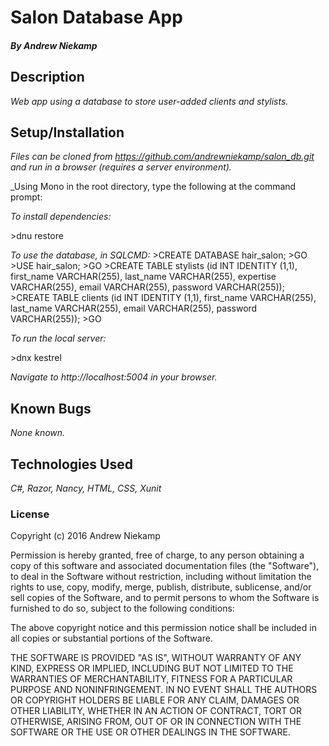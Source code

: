 # Salon Database App

##### By Andrew Niekamp

## Description

_Web app using a database to store user-added clients and stylists._

## Setup/Installation

_Files can be cloned from https://github.com/andrewniekamp/salon_db.git and run in a browser (requires a server environment)._

_Using Mono in the root directory, type the following at the command prompt:

_To install dependencies:_

\>dnu restore

_To use the database, in SQLCMD:_
\>CREATE DATABASE hair_salon;
\>GO
\>USE hair_salon;
\>GO
\>CREATE TABLE stylists (id INT IDENTITY (1,1), first_name VARCHAR(255), last_name VARCHAR(255), expertise VARCHAR(255), email VARCHAR(255), password VARCHAR(255));
\>CREATE TABLE clients (id INT IDENTITY (1,1), first_name VARCHAR(255), last_name VARCHAR(255), email VARCHAR(255), password VARCHAR(255));
\>GO

_To run the local server:_

\>dnx kestrel

_Navigate to http://localhost:5004 in your browser._

## Known Bugs

_None known._

## Technologies Used

_C#, Razor, Nancy, HTML, CSS, Xunit_

### License

Copyright (c) 2016 Andrew Niekamp

Permission is hereby granted, free of charge, to any person obtaining a copy of this software and associated documentation files (the "Software"), to deal in the Software without restriction, including without limitation the rights to use, copy, modify, merge, publish, distribute, sublicense, and/or sell copies of the Software, and to permit persons to whom the Software is furnished to do so, subject to the following conditions:

The above copyright notice and this permission notice shall be included in all copies or substantial portions of the Software.

THE SOFTWARE IS PROVIDED "AS IS", WITHOUT WARRANTY OF ANY KIND, EXPRESS OR IMPLIED, INCLUDING BUT NOT LIMITED TO THE WARRANTIES OF MERCHANTABILITY, FITNESS FOR A PARTICULAR PURPOSE AND NONINFRINGEMENT. IN NO EVENT SHALL THE AUTHORS OR COPYRIGHT HOLDERS BE LIABLE FOR ANY CLAIM, DAMAGES OR OTHER LIABILITY, WHETHER IN AN ACTION OF CONTRACT, TORT OR OTHERWISE, ARISING FROM, OUT OF OR IN CONNECTION WITH THE SOFTWARE OR THE USE OR OTHER DEALINGS IN THE SOFTWARE.
